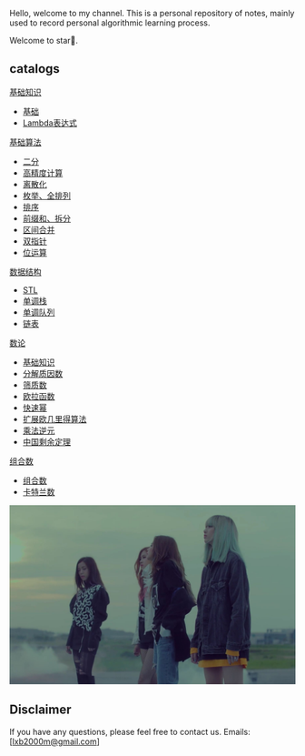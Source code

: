Hello, welcome to my channel.
This is a personal repository of notes, mainly used to record personal algorithmic learning process.

Welcome to star🌟.

## catalogs

[基础知识](https://github.com/hdwan/algorithms/blob/main/基础知识/basic-knowledge.md)

- [基础](https://github.com/hdwan/algorithms/blob/main/基础知识/basic-knowledge.md#基础知识)
- [Lambda表达式](https://github.com/hdwan/algorithms/blob/main/基础知识/basic-knowledge.md#5lambda表达式)

[基础算法](https://github.com/hdwan/algorithms/tree/main/基础算法)

- [二分](https://github.com/hdwan/algorithms/blob/main/基础算法/二分.md)
- [高精度计算](https://github.com/hdwan/algorithms/blob/main/基础算法/高精度.md)
- [离散化](https://github.com/hdwan/algorithms/blob/main/基础算法/离散化.md)
- [枚举、全排列](https://github.com/hdwan/algorithms/blob/main/基础算法/枚举、全排列.md)
- [排序](https://github.com/hdwan/algorithms/blob/main/基础算法/排序.md)
- [前缀和、拆分](https://github.com/hdwan/algorithms/blob/main/基础算法/前缀和与差分.md)
- [区间合并](https://github.com/hdwan/algorithms/blob/main/基础算法/区间合并.md)
- [双指针](https://github.com/hdwan/algorithms/blob/main/基础算法/双指针.md)
- [位运算](https://github.com/hdwan/algorithms/blob/main/基础算法/位运算.md)

[数据结构](https://github.com/hdwan/algorithms/tree/main/数据结构)

- [STL](https://github.com/hdwan/algorithms/blob/main/数据结构/STL.md)
- [单调栈](https://github.com/hdwan/algorithms/blob/main/数据结构/单调栈.md)
- [单调队列](https://github.com/hdwan/algorithms/blob/main/数据结构/单调队列.md)
- [链表](https://github.com/hdwan/algorithms/blob/main/数据结构/链表.md)

[数论](https://github.com/hdwan/algorithms/tree/main/数论)

- [基础知识](https://github.com/hdwan/algorithms/blob/main/数论/数论.md)
- [分解质因数]()
- [筛质数]()
- [欧拉函数]()
- [快速幂]()
- [扩展欧几里得算法]()
- [乘法逆元]()
- [中国剩余定理]()

[组合数](https://github.com/hdwan/algorithms/tree/main/组合数)

- [组合数]()
- [卡特兰数]()

![24](typora文档图片/24.jpg)

## Disclaimer

If you have any questions, please feel free to contact us. Emails: [lxb2000m@gmail.com]
